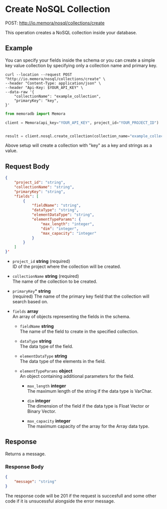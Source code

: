 # Create NoSQL Collection

POST: http://io.memora/nosql/collections/create

This operation creates a NoSQL collection inside your database.

## Example

You can specify your fields inside the schema or you can create a simple key value collection by specifying only a collection name and primary key.

```shell
curl --location --request POST "http://io.memora/nosql/collections/create" \
--header "Content-Type: application/json" \
--header "Api-Key: $YOUR_API_KEY" \
--data-raw '{
    "collectionName": "example_collection",
    "primaryKey": "key",
}'
```
```python
from memoradb import Memora

client = Memora(api_key="YOUR_API_KEY", project_id="YOUR_PROJECT_ID")


result = client.nosql.create_collection(collection_name="example_collection", primary_key="key")
```

Above setup will create a collection with "key" as a key and strings as a value.

## Request Body

```json
{
    "project_id": "string",
    "collectionName": "string",
    "primaryKey": "string",
    "fields": [
        {
            "fieldName": "string",
            "dataType": "string",
            "elementDataType": "string",
            "elementTypeParams": {
                "max_length": "integer",
                "dim": "integer",
                "max_capacity": "integer"
            }
        }
    ]
}'
```

- `project_id` __string__ (required)</br> ID of the project where the collection will be created.

- `collectionName` __string__ (required)</br>The name of the collection to be created.

- `primaryKey`* __string__ </br> (required) The name of the primary key field that the collection will search based on.

- `fields` __array__ </br>An array of objects representing the fields in the schema.

    - `fieldName` __string__ </br>The name of the field to create in the specified collection.

    - `dataType` __string__ </br>The data type of the field.

    - `elementDataType` __string__ </br>The data type of the elements in the field.

    - `elementTypeParams` __object__ </br>An object containing additional parameters for the field.

        - `max_length` __integer__ </br>The maximum length of the string if the data type is VarChar.

        - `dim` __integer__ </br>The dimension of the field if the data type is Float Vector or Binary Vector.

        - `max_capacity` __integer__ </br>The maximum capacity of the array for the Array data type.



## Response

Returns a message.

### Response Body

```json
{
    "message": "string"
}
```

The response code will be 201 if the request is succesfull and some other code if it is unsucessful alongside the error message.